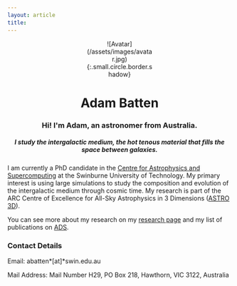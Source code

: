 ```yaml
---
layout: article
title:
---
```


<div style="width:30%; margin:0 auto;" align="center" markdown="1">
![Avatar](/assets/images/avatar.jpg){:.small.circle.border.shadow}
</div> 

<h1 style="text-align: center;">
Adam Batten
</h1>

<h3 style="text-align: center;">
Hi! I'm Adam, an astronomer from Australia. 
</h3>

<h5 style="text-align: center;">
I study the intergalactic medium, the hot tenous material that fills the space between galaxies. 

</h5>

I am currently a PhD candidate in the [Centre for Astrophysics and Supercomputing](https://astronomy.swin.edu.au/) at the Swinburne University of Technology.
My primary interest is using large simulations to study the composition and evolution of the intergalactic medium through cosmic time. 
My research is part of the ARC Centre of Excellence for All-Sky Astrophysics in 3 Dimensions ([ASTRO 3D](https://astro3d.org.au/)). 

You can see more about my research on my [research page](research.html) and my list of publications on <a href="https://ui.adsabs.harvard.edu/search/q=author%3A%22Batten%2C%20Adam%22%20orcid%3A%220000-0001-7599-6488%22&sort=date%20desc%2C%20bibcode%20desc&p_=0">ADS</a>.

### Contact Details
Email: abatten*[at]*swin.edu.au

Mail Address: Mail Number H29, PO Box 218, Hawthorn, VIC 3122, Australia 
